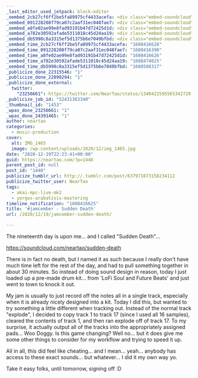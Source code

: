 ```yaml
---
_last_editor_used_jetpack: block-editor
_oembed_2cb27cf6ff2be5fa89975cf4433acefa: <div class="embed-soundcloud"><iframe title="Sudden Death by NearTao" width="584" height="400" scrolling="no" frameborder="no" src="https://w.soundcloud.com/player/?visual=true&url=https%3A%2F%2Fapi.soundcloud.com%2Ftracks%2F950834467&show_artwork=true&maxwidth=584&maxheight=876&dnt=1"></iframe></div>
_oembed_091228208f79ca07c2aaf31ec048fae7: <div class="embed-soundcloud"><iframe title="Sudden Death by NearTao" width="750" height="400" scrolling="no" frameborder="no" src="https://w.soundcloud.com/player/?visual=true&url=https%3A%2F%2Fapi.soundcloud.com%2Ftracks%2F950834467&show_artwork=true&maxwidth=750&maxheight=1000&dnt=1"></iframe></div>
_oembed_a8fe02ae99e8fad93191b47d72425d1d: <div class="embed-soundcloud"><iframe title="Sudden Death by NearTao" width="776" height="400" scrolling="no" frameborder="no" src="https://w.soundcloud.com/player/?visual=true&url=https%3A%2F%2Fapi.soundcloud.com%2Ftracks%2F950834467&show_artwork=true&maxwidth=776&maxheight=1000&dnt=1"></iframe></div>
_oembed_a782e30592afade5311018c45d24aa19: <div class="embed-soundcloud"><iframe title="Sudden Death by NearTao" width="500" height="400" scrolling="no" frameborder="no" src="https://w.soundcloud.com/player/?visual=true&url=https%3A%2F%2Fapi.soundcloud.com%2Ftracks%2F950834467&show_artwork=true&maxwidth=500&maxheight=750&dnt=1"></iframe></div>
_oembed_db5998c8a3315ef5d1375b6e7049bfbd: <div class="embed-soundcloud"><iframe title="Tea In The Dark by NearTao" width="500" height="400" scrolling="no" frameborder="no" src="https://w.soundcloud.com/player/?visual=true&url=https%3A%2F%2Fapi.soundcloud.com%2Ftracks%2F951355354&show_artwork=true&maxwidth=500&maxheight=750&dnt=1"></iframe></div>
_oembed_time_2cb27cf6ff2be5fa89975cf4433acefa: "1608416628"
_oembed_time_091228208f79ca07c2aaf31ec048fae7: "1608416390"
_oembed_time_a8fe02ae99e8fad93191b47d72425d1d: "1608416626"
_oembed_time_a782e30592afade5311018c45d24aa19: "1608474025"
_oembed_time_db5998c8a3315ef5d1375b6e7049bfbd: "1608508317"
_publicize_done_22315546: "1"
_publicize_done_22890294: "1"
_publicize_done_external:
  twitter:
    "23256661": https://twitter.com/NearTao/status/1340422595565342720
_publicize_job_id: "52431363340"
_thumbnail_id: "1453"
_wpas_done_23256661: "1"
_wpas_done_24391465: "1"
author: neartao
categories:
  - music-production
cover:
  alt: IMG_1465
  image: /wp-content/uploads/2020/12/img_1465.jpg
date: "2020-12-19T22:23:41+00:00"
guid: https://neartao.com/?p=1448
parent_post_id: null
post_id: "1448"
publicize_tumblr_url: http://.tumblr.com/post/637971073158234112
publicize_twitter_user: NearTao
tags:
  - akai-mpc-live-mk2
  - yorgos-arabatzsis-mastering
timeline_notification: "1608416625"
title: '#jamcember - Sudden Death'
url: /2020/12/19/jamcember-sudden-death/

---
```

The nineteenth day is upon me... and I called "Sudden Death"...

https://soundcloud.com/neartao/sudden-death

There is in fact no death, but I named it as such because I really don't have much time left for the rest of the day, and had to pull something together in about 30 minutes. So instead of doing sound design in reason, today I just loaded up a pre-made drum kit... from 'LoFi Soul and Future Beats' and just went to town to knock it out.

My jam is usually to just record off the notes all in a single track, especially when it is already nicely designed into a kit. Today I did this, but wanted to try something a little different when tracking out. Instead of the normal track "explode", I decided to copy track 1 to track 17 (since I used all 16 samples), cleared the contents of track 1, and then ran explode off of track 17. To my surprise, it actually output all of the tracks into the appropriately assigned pads... Woo Doggy. Is this game changing? Well no... but it does give me some other things to consider for my workflow and trying to speed it up.

All in all, this did feel like cheating... and I mean... yeah... anybody has access to these exact sounds... but whatever... I did it my own way yo.

Take it easy folks, until tomorrow, signing off :D
